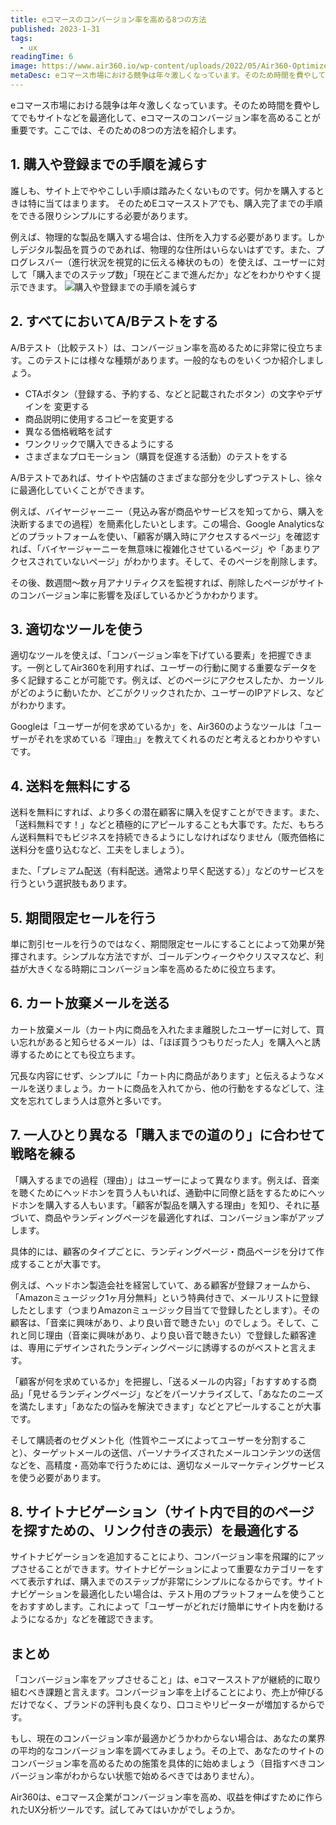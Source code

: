 ```yaml
---
title: eコマースのコンバージョン率を高める8つの方法
published: 2023-1-31
tags: 
  - ux
readingTime: 6
image: https://www.air360.io/wp-content/uploads/2022/05/Air360-Optimize-eCommerce-Conversion-Rates-e1661920055831-1024x560.jpeg
metaDesc: eコマース市場における競争は年々激しくなっています。そのため時間を費やしてでもサイトなどを最適化して、eコマースのコンバージョン率を高めることが重要です。ここでは、そのための8つの方法を紹介します。
---
```


eコマース市場における競争は年々激しくなっています。そのため時間を費やしてでもサイトなどを最適化して、eコマースのコンバージョン率を高めることが重要です。ここでは、そのための8つの方法を紹介します。
## 1. 購入や登録までの手順を減らす
誰しも、サイト上でややこしい手順は踏みたくないものです。何かを購入するときは特に当てはまります。
そのためEコマースストアでも、購入完了までの手順をできる限りシンプルにする必要があります。

例えば、物理的な製品を購入する場合は、住所を入力する必要があります。しかしデジタル製品を買うのであれば、物理的な住所はいらないはずです。また、プログレスバー（進行状況を視覚的に伝える棒状のもの）を使えば、ユーザーに対して「購入までのステップ数」「現在どこまで進んだか」などをわかりやすく提示できます。
![購入や登録までの手順を減らす](https://lh3.googleusercontent.com/hAVwI20EyqNQFpc_uOVT3x_OzotR8jfgpT-szlWRoBG71oDwCv9Yma3y1Z0fm3rYC0myJx_bgtptLVcdu1XQncAVseZ7GR8q0XWF72SmAGfAit8K5vgaYEegXM3B2ab0uRXMpiFc7ByV3fO7Yw)
## 2. すべてにおいてA/Bテストをする
A/Bテスト（比較テスト）は、コンバージョン率を高めるために非常に役立ちます。このテストには様々な種類があります。一般的なものをいくつか紹介しましょう。

- CTAボタン（登録する、予約する、などと記載されたボタン）の文字やデザインを
変更する
- 商品説明に使用するコピーを変更する
- 異なる価格戦略を試す
- ワンクリックで購入できるようにする
- さまざまなプロモーション（購買を促進する活動）のテストをする

A/Bテストであれば、サイトや店舗のさまざまな部分を少しずつテストし、徐々に最適化していくことができます。

例えば、バイヤージャーニー（見込み客が商品やサービスを知ってから、購入を決断するまでの過程）を簡素化したいとします。この場合、Google Analyticsなどのプラットフォームを使い、「顧客が購入時にアクセスするページ」を確認すれば、「バイヤージャーニーを無意味に複雑化させているページ」や「あまりアクセスされていないページ」がわかります。そして、そのページを削除します。

その後、数週間～数ヶ月アナリティクスを監視すれば、削除したページがサイトのコンバージョン率に影響を及ぼしているかどうかわかります。
## 3. 適切なツールを使う
適切なツールを使えば、「コンバージョン率を下げている要素」を把握できます。一例としてAir360を利用すれば、ユーザーの行動に関する重要なデータを多く記録することが可能です。例えば、どのページにアクセスしたか、カーソルがどのように動いたか、どこがクリックされたか、ユーザーのIPアドレス、などがわかります。

Googleは「ユーザーが何を求めているか」を、Air360のようなツールは「ユーザーがそれを求めている『理由』」を教えてくれるのだと考えるとわかりやすいです。

## 4. 送料を無料にする
送料を無料にすれば、より多くの潜在顧客に購入を促すことができます。また、「送料無料です！」などと積極的にアピールすることも大事です。ただ、もちろん送料無料でもビジネスを持続できるようにしなければなりません（販売価格に送料分を盛り込むなど、工夫をしましょう）。

また、「プレミアム配送（有料配送。通常より早く配送する）」などのサービスを行うという選択肢もあります。
## 5. 期間限定セールを行う
単に割引セールを行うのではなく、期間限定セールにすることによって効果が発揮されます。シンプルな方法ですが、ゴールデンウィークやクリスマスなど、利益が大きくなる時期にコンバージョン率を高めるために役立ちます。
## 6. カート放棄メールを送る
カート放棄メール（カート内に商品を入れたまま離脱したユーザーに対して、買い忘れがあると知らせるメール）は、「ほぼ買うつもりだった人」を購入へと誘導するためにとても役立ちます。

冗長な内容にせず、シンプルに「カート内に商品があります」と伝えるようなメールを送りましょう。カートに商品を入れてから、他の行動をするなどして、注文を忘れてしまう人は意外と多いです。

## 7. 一人ひとり異なる「購入までの道のり」に合わせて戦略を練る
「購入するまでの過程（理由）」はユーザーによって異なります。例えば、音楽を聴くためにヘッドホンを買う人もいれば、通勤中に同僚と話をするためにヘッドホンを購入する人もいます。「顧客が製品を購入する理由」を知り、それに基づいて、商品やランディングページを最適化すれば、コンバージョン率がアップします。

具体的には、顧客のタイプごとに、ランディングページ・商品ページを分けて作成することが大事です。

例えば、ヘッドホン製造会社を経営していて、ある顧客が登録フォームから、
「Amazonミュージック1ヶ月分無料」という特典付きで、メールリストに登録したとします（つまりAmazonミュージック目当てで登録したとします）。その顧客は、「音楽に興味があり、より良い音で聴きたい」のでしょう。そして、これと同じ理由（音楽に興味があり、より良い音で聴きたい）で登録した顧客達は、専用にデザインされたランディングページに誘導するのがベストと言えます。

「顧客が何を求めているか」を把握し、「送るメールの内容」「おすすめする商品」「見せるランディングページ」などをパーソナライズして、「あなたのニーズを満たします」「あなたの悩みを解決できます」などとアピールすることが大事です。

そして購読者のセグメント化（性質やニーズによってユーザーを分割すること）、ターゲットメールの送信、パーソナライズされたメールコンテンツの送信などを、高精度・高効率で行うためには、適切なメールマーケティングサービスを使う必要があります。
## 8. サイトナビゲーション（サイト内で目的のページを探すための、リンク付きの表示）を最適化する
サイトナビゲーションを追加することにより、コンバージョン率を飛躍的にアップさせることができます。サイトナビゲーションによって重要なカテゴリーをすべて表示すれば、購入までのステップが非常にシンプルになるからです。サイトナビゲーションを最適化したい場合は、テスト用のプラットフォームを使うことをおすすめします。これによって「ユーザーがどれだけ簡単にサイト内を動けるようになるか」などを確認できます。
## まとめ
「コンバージョン率をアップさせること」は、eコマースストアが継続的に取り組むべき課題と言えます。コンバージョン率を上げることにより、売上が伸びるだけでなく、ブランドの評判も良くなり、口コミやリピーターが増加するからです。

もし、現在のコンバージョン率が最適かどうかわからない場合は、あなたの業界の平均的なコンバージョン率を調べてみましょう。その上で、あなたのサイトのコンバージョン率を高めるための施策を具体的に始めましょう（目指すべきコンバージョン率がわからない状態で始めるべきではありません）。

Air360は、eコマース企業がコンバージョン率を高め、収益を伸ばすために作られたUX分析ツールです。試してみてはいかがでしょうか。